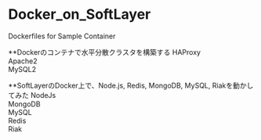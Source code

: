 Docker_on_SoftLayer
===================

Dockerfiles for Sample Container

**Dockerのコンテナで水平分散クラスタを構築する
HAProxy  
Apache2  
MySQL2  

**SoftLayerのDocker上で、Node.js, Redis, MongoDB, MySQL, Riakを動かしてみた
NodeJs  
MongoDB  
MySQL  
Redis  
Riak  

